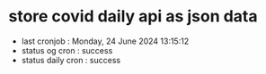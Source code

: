 # store covid daily api as json data

- last cronjob : Monday, 24 June 2024 13:15:12
- status og cron : success
- status daily cron : success
      
      
